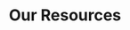 ---
title: Our Resources
resources:
  body: >-
    A collection of reports, guides and videos to learn about homelessness in Manchester and the work of the Partnership, as well as how to best support people experiencing homelessness.
  heading: Resources
---